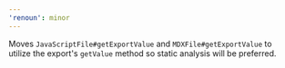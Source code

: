 ```yaml
---
'renoun': minor
---
```


Moves `JavaScriptFile#getExportValue` and `MDXFile#getExportValue` to utilize the export's `getValue` method so static analysis will be preferred.

